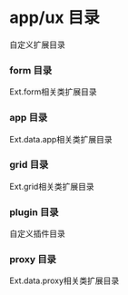 # app/ux 目录
自定义扩展目录
### form 目录
Ext.form相关类扩展目录
### app 目录
Ext.data.app相关类扩展目录
### grid 目录
Ext.grid相关类扩展目录
### plugin 目录
自定义插件目录
### proxy 目录
Ext.data.proxy相关类扩展目录